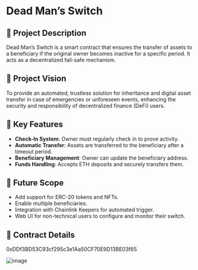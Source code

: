 # Dead Man’s Switch

## 📝 Project Description

Dead Man’s Switch is a smart contract that ensures the transfer of assets to a beneficiary if the original owner becomes inactive for a specific period. It acts as a decentralized fail-safe mechanism.

## 🎯 Project Vision

To provide an automated, trustless solution for inheritance and digital asset transfer in case of emergencies or unforeseen events, enhancing the security and responsibility of decentralized finance (DeFi) users.

## 🚀 Key Features

- **Check-In System**: Owner must regularly check in to prove activity.
- **Automatic Transfer**: Assets are transferred to the beneficiary after a timeout period.
- **Beneficiary Management**: Owner can update the beneficiary address.
- **Funds Handling**: Accepts ETH deposits and securely transfers them.

## 🔮 Future Scope

- Add support for ERC-20 tokens and NFTs.
- Enable multiple beneficiaries.
- Integration with Chainlink Keepers for automated trigger.
- Web UI for non-technical users to configure and monitor their switch.

## 📄 Contract Details

0xDDf3BD53C93cf295c3e1Aa50CF70E9D13BE03f65

![image](https://github.com/user-attachments/assets/b52e153d-cf28-431d-b075-0b568eb57d98)
